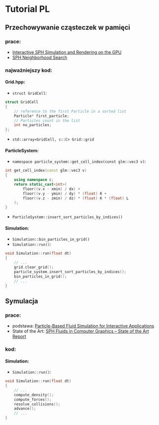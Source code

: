 # Tutorial PL
## Przechowywanie cząsteczek w pamięci
### prace:
- [Interactive SPH Simulation and Rendering on the GPU](http://maverick.inria.fr/~Prashant.Goswami/Research/Papers/SCA10_SPH.pdf)
- [SPH Neighborhood Search](http://www.escience.ku.dk/research_school/phd_courses/archive/non-rigid-modeling-and-simulation-2010/slides/copenhagen_sphImplementation.pdf)

### najważniejszy kod:

#### Grid.hpp:

- `struct GridCell`:
```c++
struct GridCell
{
    // reference to the first Particle in a sorted list
    Particle* first_particle;
    // Particles count in the list
    int no_particles;
};
```
- `std::array<GridCell, c::C> Grid::grid`

#### ParticleSystem:

- `namespace particle_system::get_cell_index(const glm::vec3 v)`:
```c++
int get_cell_index(const glm::vec3 v)
{
    using namespace c;
    return static_cast<int>(
        floor((v.x - xmin) / dx) + 
        floor((v.y - ymin) / dy) * (float) K + 
        floor((v.z - zmin) / dz) * (float) K * (float) L
    );
}
```
- `ParticleSystem::insert_sort_particles_by_indices()`

#### Simulation:
- `Simulation::bin_particles_in_grid()`
- `Simulation::run()`:
```c++
void Simulation::run(float dt)
{
    // ...
    grid.clear_grid();
    particle_system.insert_sort_particles_by_indices();
    bin_particles_in_grid();
    // ...
}
```

## Symulacja
### prace:
- podstawa: [Particle-Based Fluid Simulation for Interactive Applications](http://citeseerx.ist.psu.edu/viewdoc/download?doi=10.1.1.121.844&rep=rep1&type=pdf)
- State of the Art: [SPH Fluids in Computer Graphics – State of the Art Report](https://graphics.ethz.ch/~sobarbar/papers/Sol14/2014_EG_SPH_STAR.pdf)

### kod:

#### Simulation:
- `Simulation::run()`:
```c++
void Simulation::run(float dt)
{
    // ...
    compute_density();
    compute_forces();
    resolve_collisions();
    advance();
    // ...
}
```